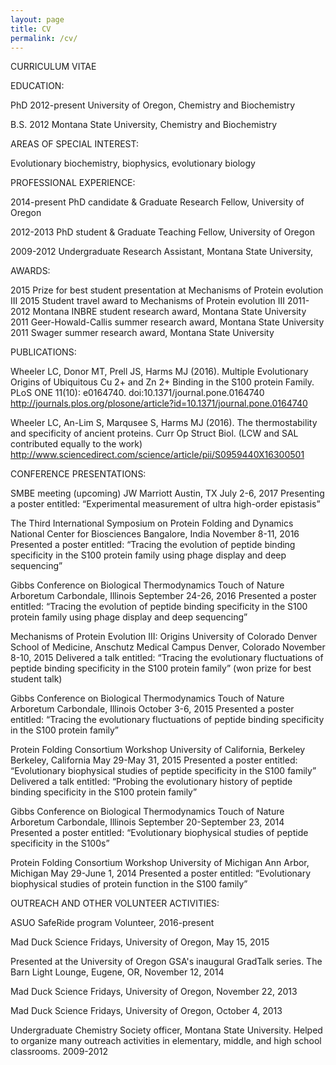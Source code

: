 ```yaml
---
layout: page
title: CV
permalink: /cv/
---
```


CURRICULUM VITAE 

EDUCATION: 

PhD 2012-present	University of Oregon, Chemistry and Biochemistry

B.S. 2012		Montana State University, Chemistry and Biochemistry


AREAS OF SPECIAL INTEREST: 

Evolutionary biochemistry, biophysics, evolutionary biology 


PROFESSIONAL EXPERIENCE: 

2014-present 	PhD candidate & Graduate Research Fellow, University of Oregon

2012-2013 		PhD student & Graduate Teaching Fellow, University of Oregon

2009-2012 		Undergraduate Research Assistant, Montana State University,

AWARDS: 

2015		Prize for best student presentation at Mechanisms of Protein evolution III
2015		Student travel award to Mechanisms of Protein evolution III
2011-2012	Montana INBRE student research award, Montana State University
2011 		Geer-Howald-Callis summer research award, Montana State University
2011 		Swager summer research award, Montana State University


PUBLICATIONS: 

Wheeler LC, Donor MT, Prell JS, Harms MJ (2016). Multiple Evolutionary 
Origins of Ubiquitous Cu 2+ and Zn 2+ Binding in the S100 protein Family. 
PLoS ONE 11(10): e0164740. doi:10.1371/journal.pone.0164740
 http://journals.plos.org/plosone/article?id=10.1371/journal.pone.0164740

Wheeler LC, An-Lim S, Marqusee S, Harms MJ (2016). The thermostability 
and specificity of ancient proteins. Curr Op Struct Biol. (LCW and SAL 
contributed equally to the work) 
http://www.sciencedirect.com/science/article/pii/S0959440X16300501


CONFERENCE PRESENTATIONS: 

SMBE meeting (upcoming)
JW Marriott
Austin, TX
July 2-6, 2017
Presenting a poster entitled: “Experimental measurement of ultra high-order epistasis”

The Third International Symposium on Protein Folding and Dynamics
National Center for Biosciences
Bangalore, India
November 8-11, 2016
Presented a poster entitled: “Tracing the evolution of peptide binding specificity in the S100 protein  family using phage display and deep sequencing”

Gibbs Conference on Biological Thermodynamics
Touch of Nature Arboretum
Carbondale, Illinois
September 24-26, 2016
Presented a poster entitled: “Tracing the evolution of peptide binding specificity in the S100 protein  family using phage display and deep sequencing”

Mechanisms of Protein Evolution III: Origins
University of Colorado Denver School of Medicine, Anschutz Medical Campus 
Denver, Colorado
November 8-10, 2015
Delivered a talk entitled: “Tracing the evolutionary fluctuations of peptide binding specificity in the S100 protein family” (won prize for best student talk)

Gibbs Conference on Biological Thermodynamics
Touch of Nature Arboretum
Carbondale, Illinois
October 3-6, 2015
Presented a poster entitled: “Tracing the evolutionary fluctuations of peptide binding specificity in the S100 protein family”

Protein Folding Consortium Workshop
University of California, Berkeley
Berkeley, California
May 29-May 31, 2015
Presented a poster entitled: “Evolutionary biophysical studies of peptide specificity in the S100 family”
Delivered a talk entitled: “Probing the evolutionary history of peptide binding specificity in the S100 protein family”

Gibbs Conference on Biological Thermodynamics
Touch of Nature Arboretum
Carbondale, Illinois
September 20-September 23, 2014
Presented a poster entitled: “Evolutionary biophysical studies of peptide specificity in the S100s”

Protein Folding Consortium Workshop
University of Michigan
Ann Arbor, Michigan
May 29-June 1, 2014
Presented a poster entitled: “Evolutionary biophysical studies of protein function in the S100 family”


OUTREACH AND OTHER VOLUNTEER ACTIVITIES: 

ASUO SafeRide program Volunteer, 2016-present

Mad Duck Science Fridays, University of Oregon, May 15, 2015

Presented at the University of Oregon GSA's inaugural GradTalk series. The Barn Light Lounge, Eugene, OR, November 12, 2014

Mad Duck Science Fridays, University of Oregon, November 22, 2013

Mad Duck Science Fridays, University of Oregon, October 4, 2013

Undergraduate Chemistry Society officer, Montana State University. Helped to organize many outreach activities in elementary, middle, and high school classrooms. 2009-2012
